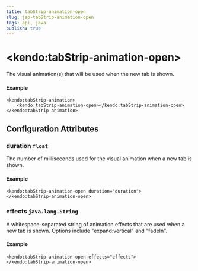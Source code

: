 ```yaml
---
title: tabStrip-animation-open
slug: jsp-tabStrip-animation-open
tags: api, java
publish: true
---
```


# \<kendo:tabStrip-animation-open\>

The visual animation(s) that will be used when the new tab is shown.

#### Example
    <kendo:tabStrip-animation>
        <kendo:tabStrip-animation-open></kendo:tabStrip-animation-open>
    </kendo:tabStrip-animation>

## Configuration Attributes

### duration `float`

The number of milliseconds used for the visual animation when a new tab is shown.

#### Example
    <kendo:tabStrip-animation-open duration="duration">
    </kendo:tabStrip-animation-open>

### effects `java.lang.String`

A whitespace-separated string of animation effects that are used when a new tab is shown. Options include
"expand:vertical" and "fadeIn".

#### Example
    <kendo:tabStrip-animation-open effects="effects">
    </kendo:tabStrip-animation-open>

 
